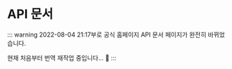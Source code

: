 # API 문서

::: warning
2022-08-04 21:17부로 공식 홈페이지 API 문서 페이지가 완전히 바뀌었습니다.

현재 처음부터 번역 재작업 중입니다... 🤣
:::
